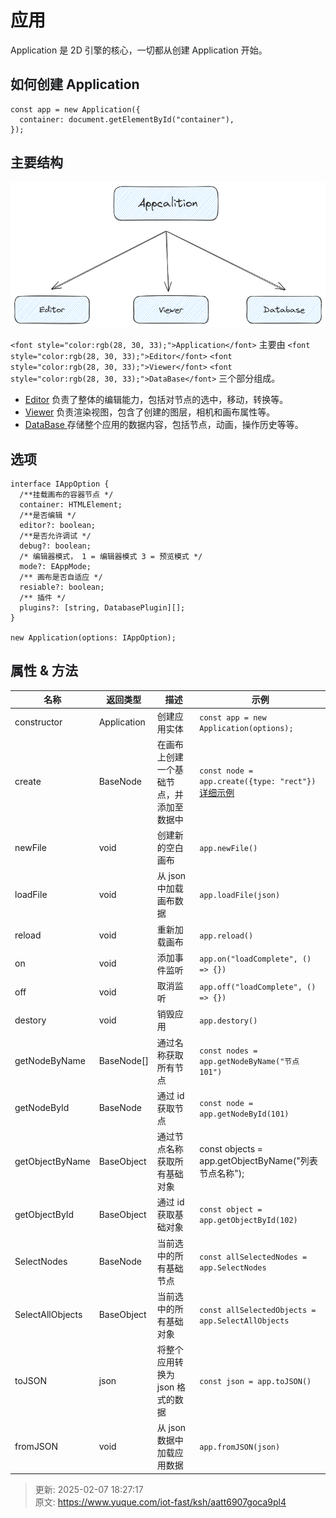 # 应用

<font style="color:rgb(28, 30, 33);">Application 是 2D 引擎的核心，一切都从创建 Application 开始。</font>

## <font style="color:rgb(28, 30, 33);">如何创建 Application</font>
```tsx
const app = new Application({
  container: document.getElementById("container"),
});
```

## <font style="color:rgb(28, 30, 33);">主要结构</font>
![1727662568235-3dfe7dd0-4d35-403d-a0d9-6315f85d1651.png](./img/oK79V7sN9bxtfyKp/1727662568235-3dfe7dd0-4d35-403d-a0d9-6315f85d1651-885054.png)

`<font style="color:rgb(28, 30, 33);">Application</font>`<font style="color:rgb(28, 30, 33);"> </font><font style="color:rgb(28, 30, 33);">主要由</font><font style="color:rgb(28, 30, 33);"> </font>`<font style="color:rgb(28, 30, 33);">Editor</font>`<font style="color:rgb(28, 30, 33);"> </font>`<font style="color:rgb(28, 30, 33);">Viewer</font>`<font style="color:rgb(28, 30, 33);"> </font>`<font style="color:rgb(28, 30, 33);">DataBase</font>`<font style="color:rgb(28, 30, 33);"> </font><font style="color:rgb(28, 30, 33);">三个部分组成。</font>

+ [Editor](https://www.yuque.com/iot-fast/ksh/ybbkzhzda0cek9lp)<font style="color:rgb(28, 30, 33);"> 负责了整体的编辑能力，包括对节点的选中，移动，转换等。</font>
+ [Viewer](https://www.yuque.com/iot-fast/ksh/oftw4yegqbs63rk2)<font style="color:rgb(28, 30, 33);"> 负责渲染视图，包含了创建的图层，相机和画布属性等。</font>
+ [DataBase ](https://www.yuque.com/iot-fast/ksh/qnmwfdub2z400xer)<font style="color:rgb(28, 30, 33);">存储整个应用的数据内容，包括节点，动画，操作历史等等。</font>

## <font style="color:rgb(28, 30, 33);">选项</font>
```plain
interface IAppOption {
  /**挂载画布的容器节点 */
  container: HTMLElement;
  /**是否编辑 */
  editor?: boolean;
  /**是否允许调试 */
  debug?: boolean;
  /* 编辑器模式， 1 = 编辑器模式 3 = 预览模式 */
  mode?: EAppMode;
  /** 画布是否自适应 */
  resiable?: boolean;
  /** 插件 */
  plugins?: [string, DatabasePlugin][];
}

new Application(options: IAppOption);
```

## <font style="color:rgb(28, 30, 33);">属性 & 方法</font>
| 名称 | 返回类型 | 描述 | 示例 |
| --- | --- | --- | --- |
| constructor | Application | 创建应用实体 | `const app = new Application(options);` |
| create | BaseNode | 在画布上创建一个基础节点，并添加至数据中 | `const node = app.create({type: "rect"})`<br/> [详细示例](https://www.yuque.com/iot-fast/ksh/cig7ys6oahtzga08) |
| newFile | void | 创建新的空白画布 | `app.newFile()` |
| loadFile | void | 从 json 中加载画布数据 | `app.loadFile(json)` |
| reload | void | 重新加载画布 | `app.reload()` |
| on | void | 添加事件监听 | `app.on("loadComplete", () => {})` |
| off | void | 取消监听 | `app.off("loadComplete", () => {})` |
| destory | void | 销毁应用 | `app.destory()` |
| getNodeByName | BaseNode[] | 通过名称获取所有节点 | `const nodes = app.getNodeByName("节点101")` |
| getNodeById | BaseNode | 通过 id 获取节点 | `const node = app.getNodeById(101)` |
| getObjectByName | BaseObject | 通过节点名称获取所有基础对象 | const objects = app.getObjectByName("列表节点名称"); |
| getObjectById | BaseObject | 通过 id 获取基础对象 | `const object = app.getObjectById(102)` |
| SelectNodes | BaseNode | 当前选中的所有基础节点 | `const allSelectedNodes = app.SelectNodes` |
| SelectAllObjects | BaseObject | 当前选中的所有基础对象 | `const allSelectedObjects = app.SelectAllObjects` |
| toJSON | json | 将整个应用转换为 json 格式的数据 | `const json = app.toJSON()` |
| fromJSON | void | 从 json 数据中加载应用数据 | `app.fromJSON(json)` |




> 更新: 2025-02-07 18:27:17  
> 原文: <https://www.yuque.com/iot-fast/ksh/aatt6907goca9pl4>